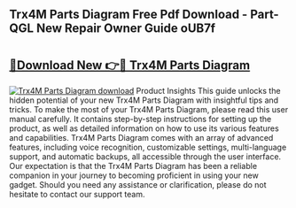 ## Trx4M Parts Diagram Free Pdf Download - Part-QGL New Repair Owner Guide oUB7f

# <h2><a href="http://dfmh2h5.blite.top/?on=Trx4M+Parts+Diagram">🔗Download New 👉🔴 Trx4M Parts Diagram</a></h2>

[![Trx4M Parts Diagram download](https://i.imgur.com/lujVjoI.png)](http://dfmh2h5.blite.top/?on=Trx4M+Parts+Diagram)
Product Insights This guide unlocks the hidden potential of your new Trx4M Parts Diagram with insightful tips and tricks. To make the most of your Trx4M Parts Diagram, please read this user manual carefully. It contains step-by-step instructions for setting up the product, as well as detailed information on how to use its various features and capabilities. Trx4M Parts Diagram comes with an array of advanced features, including voice recognition, customizable settings, multi-language support, and automatic backups, all accessible through the user interface. Our expectation is that the Trx4M Parts Diagram has been a reliable companion in your journey to becoming proficient in using your new gadget. Should you need any assistance or clarification, please do not hesitate to contact our support team.
